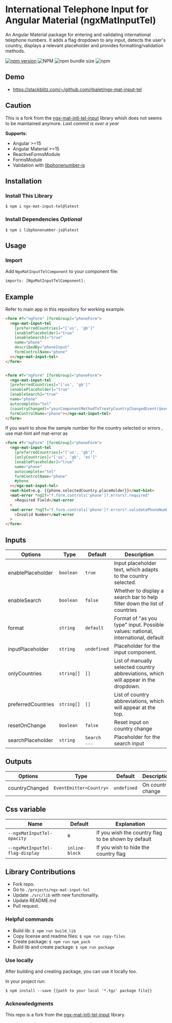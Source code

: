 # International Telephone Input for Angular Material (ngxMatInputTel)
An Angular Material package for entering and validating international telephone numbers. It adds a flag dropdown to any input, detects the user's country, displays a relevant placeholder and provides formatting/validation methods.

[![npm version](https://img.shields.io/npm/v/ngx-mat-input-tel.svg)](https://www.npmjs.com/package/ngx-mat-input-tel)
![NPM](https://img.shields.io/npm/l/ngx-mat-input-tel)
![npm bundle size](https://img.shields.io/bundlephobia/min/ngx-mat-input-tel)
![npm](https://img.shields.io/npm/dm/ngx-mat-input-tel)

## Demo
- https://stackblitz.com/~/github.com/rbalet/ngx-mat-input-tel

## Caution
This is a fork from the [ngx-mat-intl-tel-input](https://github.com/tanansatpal/ngx-mat-intl-tel-input) library whish does not seems to be maintained anymore. _Last commit is over a year_

**Supports:**

- Angular >=15
- Angular Material >=15
- ReactiveFormsModule
- FormsModule
- Validation with [libphonenumber-js](https://github.com/catamphetamine/libphonenumber-js)

## Installation

### Install This Library

`$ npm i ngx-mat-input-tel@latest`

### Install Dependencies _Optional_

`$ npm i libphonenumber-js@latest`

## Usage

### Import

Add `NgxMatInputTelComponent` to your component file:

```ts
imports: [NgxMatInputTelComponent];
```

## Example

Refer to main app in this repository for working example.

```html
<form #f="ngForm" [formGroup]="phoneForm">
  <ngx-mat-input-tel
    [preferredCountries]="['us', 'gb']"
    [enablePlaceholder]="true"
    [enableSearch]="true"
    name="phone"
    describedBy="phoneInput"
    formControlName="phone"
  ></ngx-mat-input-tel>
</form>
```

```html

<form #f="ngForm" [formGroup]="phoneForm">
  <ngx-mat-input-tel
  [preferredCountries]="['us', 'gb']"
  [enablePlaceholder]="true"
  [enableSearch]="true"
  name="phone"
  autocomplete="tel"
  (countryChanged)="yourComponentMethodToTreatyCountryChangedEvent($event)" // $event is a instance of current select Country
  formControlName="phone"></ngx-mat-input-tel>
</form>

```

If you want to show the sample number for the country selected or errors , use mat-hint anf mat-error as

```html
<form #f="ngForm" [formGroup]="phoneForm">
  <ngx-mat-input-tel
    [preferredCountries]="['us', 'gb']"
    [onlyCountries]="['us', 'gb', 'es']"
    [enablePlaceholder]="true"
    name="phone"
    autocomplete="tel"
    formControlName="phone"
    #phone
  ></ngx-mat-input-tel>
  <mat-hint>e.g. {{phone.selectedCountry.placeHolder}}</mat-hint>
  <mat-error *ngIf="f.form.controls['phone']?.errors?.required"
    >Required Field</mat-error
  >
  <mat-error *ngIf="f.form.controls['phone']?.errors?.validatePhoneNumber"
    >Invalid Number</mat-error
  >
</form>
```

## Inputs

| Options            | Type       | Default      | Description                                                                         |
| ------------------ | ---------- | ------------ | ----------------------------------------------------------------------------------- |
| enablePlaceholder  | `boolean`  | `true`       | Input placeholder text, which adapts to the country selected.                       |
| enableSearch       | `boolean`  | `false`      | Whether to display a search bar to help filter down the list of countries           |
| format             | `string`   | `default`    | Format of "as you type" input. Possible values: national, international, default    |
| inputPlaceholder   | `string`   | `undefined`  | Placeholder for the input component.                                                |
| onlyCountries      | `string[]` | `[]`         | List of manually selected country abbreviations, which will appear in the dropdown. |
| preferredCountries | `string[]` | `[]`         | List of country abbreviations, which will appear at the top.                        |
| resetOnChange      | `boolean`  | `false`      | Reset input on country change                                                       |
| searchPlaceholder  | `string`   | `Search ...` | Placeholder for the search input                                                    |


## Outputs
| Options        | Type                    | Default     | Description       |
| -------------- | ----------------------- | ----------- | ----------------- |
| countryChanged | `EventEmitter<Country>` | `undefined` | On country change |

## Css variable
| Name                            | Default        | Explanation                                         |
| ------------------------------- | -------------- | --------------------------------------------------- |
| `--ngxMatInputTel-opacity`      | `0`            | If you wish the country flag to be shown by default |
| `--ngxMatInputTel-flag-display` | `inline-block` | If you wish to hide the country flag                |

## Library Contributions

- Fork repo.
- Go to `./projects/ngx-mat-input-tel`
- Update `./src/lib` with new functionality.
- Update README.md
- Pull request.

### Helpful commands

- Build lib: `$ npm run build_lib`
- Copy license and readme files: `$ npm run copy-files`
- Create package: `$ npm run npm_pack`
- Build lib and create package: `$ npm run package`

### Use locally

After building and creating package, you can use it locally too.

In your project run:

`$ npm install --save {{path to your local '*.tgz' package file}}`

### Acknowledgments
This repo is a fork from the [ngx-mat-intl-tel-input](https://github.com/tanansatpal/ngx-mat-intl-tel-input) library.
